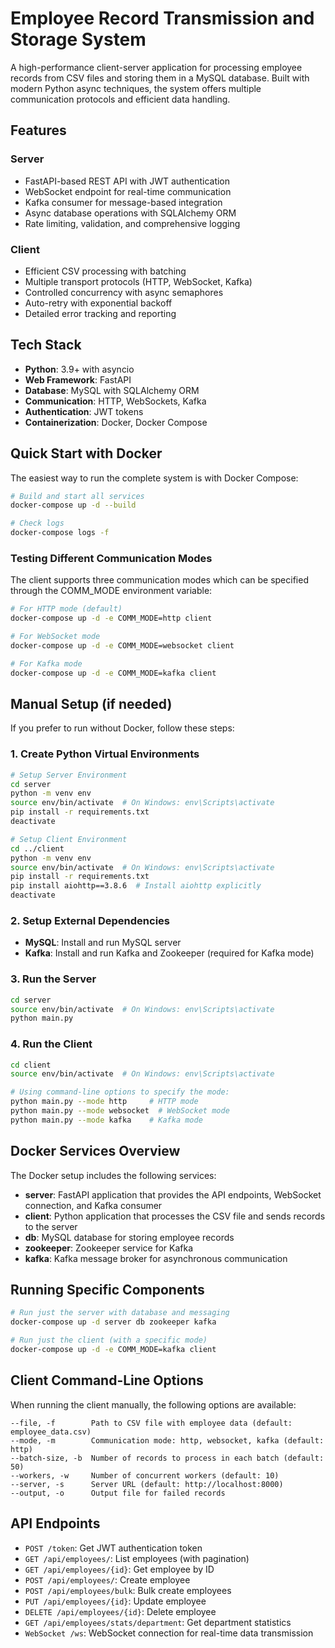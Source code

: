 # Employee Record Transmission and Storage System

A high-performance client-server application for processing employee records from CSV files and storing them in a MySQL database. Built with modern Python async techniques, the system offers multiple communication protocols and efficient data handling.

## Features

### Server
- FastAPI-based REST API with JWT authentication
- WebSocket endpoint for real-time communication
- Kafka consumer for message-based integration
- Async database operations with SQLAlchemy ORM
- Rate limiting, validation, and comprehensive logging

### Client
- Efficient CSV processing with batching
- Multiple transport protocols (HTTP, WebSocket, Kafka)
- Controlled concurrency with async semaphores
- Auto-retry with exponential backoff
- Detailed error tracking and reporting

## Tech Stack

- **Python**: 3.9+ with asyncio
- **Web Framework**: FastAPI
- **Database**: MySQL with SQLAlchemy ORM
- **Communication**: HTTP, WebSockets, Kafka
- **Authentication**: JWT tokens
- **Containerization**: Docker, Docker Compose

## Quick Start with Docker

The easiest way to run the complete system is with Docker Compose:

```bash
# Build and start all services
docker-compose up -d --build

# Check logs
docker-compose logs -f
```

### Testing Different Communication Modes

The client supports three communication modes which can be specified through the COMM_MODE environment variable:

```bash
# For HTTP mode (default)
docker-compose up -d -e COMM_MODE=http client

# For WebSocket mode
docker-compose up -d -e COMM_MODE=websocket client 

# For Kafka mode
docker-compose up -d -e COMM_MODE=kafka client
```

## Manual Setup (if needed)

If you prefer to run without Docker, follow these steps:

### 1. Create Python Virtual Environments

```bash
# Setup Server Environment
cd server
python -m venv env
source env/bin/activate  # On Windows: env\Scripts\activate
pip install -r requirements.txt
deactivate

# Setup Client Environment
cd ../client
python -m venv env
source env/bin/activate  # On Windows: env\Scripts\activate
pip install -r requirements.txt
pip install aiohttp==3.8.6  # Install aiohttp explicitly
deactivate
```

### 2. Setup External Dependencies

- **MySQL**: Install and run MySQL server
- **Kafka**: Install and run Kafka and Zookeeper (required for Kafka mode)

### 3. Run the Server

```bash
cd server
source env/bin/activate  # On Windows: env\Scripts\activate
python main.py
```

### 4. Run the Client

```bash
cd client
source env/bin/activate  # On Windows: env\Scripts\activate

# Using command-line options to specify the mode:
python main.py --mode http     # HTTP mode
python main.py --mode websocket  # WebSocket mode
python main.py --mode kafka    # Kafka mode
```

## Docker Services Overview

The Docker setup includes the following services:

- **server**: FastAPI application that provides the API endpoints, WebSocket connection, and Kafka consumer
- **client**: Python application that processes the CSV file and sends records to the server
- **db**: MySQL database for storing employee records
- **zookeeper**: Zookeeper service for Kafka
- **kafka**: Kafka message broker for asynchronous communication

## Running Specific Components

```bash
# Run just the server with database and messaging
docker-compose up -d server db zookeeper kafka

# Run just the client (with a specific mode)
docker-compose up -d -e COMM_MODE=kafka client
```

## Client Command-Line Options

When running the client manually, the following options are available:

```
--file, -f        Path to CSV file with employee data (default: employee_data.csv)
--mode, -m        Communication mode: http, websocket, kafka (default: http)
--batch-size, -b  Number of records to process in each batch (default: 50)
--workers, -w     Number of concurrent workers (default: 10)
--server, -s      Server URL (default: http://localhost:8000)
--output, -o      Output file for failed records
```

## API Endpoints

- `POST /token`: Get JWT authentication token
- `GET /api/employees/`: List employees (with pagination)
- `GET /api/employees/{id}`: Get employee by ID
- `POST /api/employees/`: Create employee
- `POST /api/employees/bulk`: Bulk create employees
- `PUT /api/employees/{id}`: Update employee
- `DELETE /api/employees/{id}`: Delete employee
- `GET /api/employees/stats/department`: Get department statistics
- `WebSocket /ws`: WebSocket connection for real-time data transmission